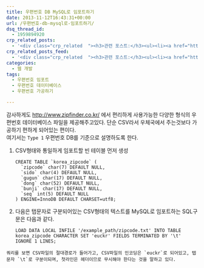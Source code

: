 ```yaml
---
title: 우편번호 DB MySQL로 임포트하기
date: 2013-11-12T16:43:31+00:00
url: /우편번호-db-mysql로-임포트하기/
dsq_thread_id:
  - 1959894920
crp_related_posts:
  - '<div class="crp_related  "><h3>관련 포스트:</h3><ul><li><a href="https://www.letmecompile.com/mysql-innodb-lock-deadlock/"     class="post-763"><span class="crp_title">MySQL InnoDB lock & deadlock 이해하기</span></a></li><li><a href="https://www.letmecompile.com/mysql-utf8-utf8mb4-migration/"     class="post-691"><span class="crp_title">MySQL utf8에서 utf8mb4로 마이그레이션 하기</span></a></li><li><a href="https://www.letmecompile.com/mysql-innodb-auto-increment-%ec%84%b1%eb%8a%a5-%ec%b5%9c%ec%a0%81%ed%99%94/"     class="post-750"><span class="crp_title">MySQL - InnoDB Auto Increment 성능 최적화</span></a></li><li><a href="https://www.letmecompile.com/mysql-innodb-transaction-model/"     class="post-766"><span class="crp_title">MySQL InnoDB Transaction Model 이해하기</span></a></li><li><a href="https://www.letmecompile.com/redis-cluster-sentinel-overview/"     class="post-770"><span class="crp_title">레디스 클러스터, 센티넬 구성 및 동작 방식</span></a></li></ul><div class="crp_clear"></div></div>'
crp_related_posts_feed:
  - '<div class="crp_related  "><h3>관련 포스트:</h3><ul><li><a href="https://www.letmecompile.com/mysql-innodb-lock-deadlock/"     class="post-763"><span class="crp_title">MySQL InnoDB lock & deadlock 이해하기</span></a></li><li><a href="https://www.letmecompile.com/mysql-utf8-utf8mb4-migration/"     class="post-691"><span class="crp_title">MySQL utf8에서 utf8mb4로 마이그레이션 하기</span></a></li><li><a href="https://www.letmecompile.com/mysql-innodb-auto-increment-%ec%84%b1%eb%8a%a5-%ec%b5%9c%ec%a0%81%ed%99%94/"     class="post-750"><span class="crp_title">MySQL - InnoDB Auto Increment 성능 최적화</span></a></li><li><a href="https://www.letmecompile.com/mysql-innodb-transaction-model/"     class="post-766"><span class="crp_title">MySQL InnoDB Transaction Model 이해하기</span></a></li><li><a href="https://www.letmecompile.com/redis-cluster-sentinel-overview/"     class="post-770"><span class="crp_title">레디스 클러스터, 센티넬 구성 및 동작 방식</span></a></li></ul><div class="crp_clear"></div></div>'
categories:
  - 웹 개발
tags:
  - 우편번호 임포트
  - 우편번호 데이터베이스
  - 우편번호 가공하기

---
```

감사하게도 <http://www.zipfinder.co.kr/> 에서 편리하게 사용가능한 다양한 형식의 우편번호 데이터베이스 파일을 제공해주고있다. 단순 CSV라서 우체국에서 주는것보다 가공하기 편하게 되어있는 편이다.  
여기서는 `Type 1` 우편번호 DB를 기준으로 설명하도록 한다.

  1. CSV형태와 통일하게 임포트할 빈 테이블 먼저 생성
    
         CREATE TABLE `korea_zipcode` (
           `zipcode` char(7) DEFAULT NULL,
           `sido` char(4) DEFAULT NULL,
           `gugun` char(17) DEFAULT NULL,
           `dong` char(52) DEFAULT NULL,
           `bunji` char(17) DEFAULT NULL,
           `seq` int(5) DEFAULT NULL
         ) ENGINE=InnoDB DEFAULT CHARSET=utf8;
        

  2. 다음은 탭문자로 구분되어있는 CSV형태의 텍스트를 MySQL로 임포트하는 SQL구문은 다음과 같다.
    
         LOAD DATA LOCAL INFILE '/example_path/zipcode.txt' INTO TABLE korea_zipcode CHARACTER SET 'euckr' FIELDS TERMINATED BY '\t' IGNORE 1 LINES;
        
    
    쿼리를 보면 CSV파일의 절대경로가 들어가고, CSV파일의 인코딩은 `euckr`로 되어있고, 탭문자 `\t`로 구분이되며, 첫라인은 헤더이므로 무시해야 한다는 것을 말하고 있다.